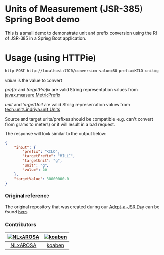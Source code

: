 # Units of Measurement (JSR-385) Spring Boot demo

This is a small demo to demonstrate unit and prefix conversion using the RI of JSR-385 in a Spring Boot application.

# Usage (using HTTPie)

```bash
http POST http://localhost:7070/conversion value=80 prefix=KILO unit=g targetPrefix=MILLI targetUnit=g
```

*value* is the value to convert

*prefix* and *targetPrefix* are valid String representation values from [javax.measure.MetricPrefix](http://unitsofmeasurement.github.io/unit-api/site/apidocs/index.html?javax/measure/MetricPrefix.html)

*unit* and *targetUnit* are valid String representation values from [tech.units.indriya.unit.Units](https://github.com/unitsofmeasurement/indriya/blob/master/src/main/java/tech/units/indriya/unit/Units.java)

Source and target units/prefixes should be compatible (e.g. can't convert from grams to meters) or it will result in a bad request.

The response will look similar to the output below:

```json
{
    "input": {
        "prefix": "KILO",
        "targetPrefix": "MILLI",
        "targetUnit": "g",
        "unit": "g",
        "value": 80
    },
    "targetValue": 80000000.0
}
```

### Original reference
The original repository that was created during our [Adopt-a-JSR Day](https://www.meetup.com/Utrecht-Java-User-Group/events/261238917/) can be found [here](https://github.com/NLxAROSA/uom-sb-demo).

### Contributors
[<img alt="NLxAROSA" src="https://avatars1.githubusercontent.com/u/2574658?s=300&v=4">](https://github.com/NLxAROSA) |[<img alt="koaben" src="https://avatars0.githubusercontent.com/u/964063?s=300&v=4">](https://github.com/koaben)
|:---:|:---:|
[NLxAROSA](https://github.com/NLxAROSA)| [koaben](https://github.com/koaben)|